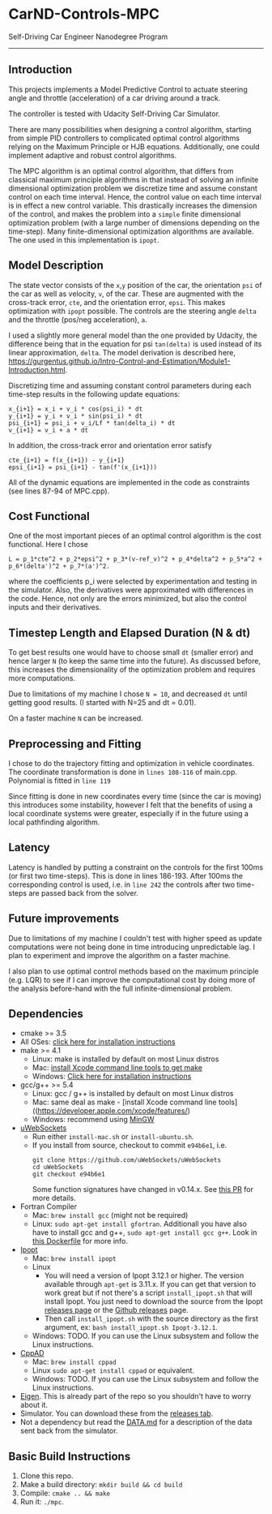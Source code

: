 # CarND-Controls-MPC
Self-Driving Car Engineer Nanodegree Program

---
## Introduction

This projects implements a Model Predictive Control to actuate steering angle and throttle (acceleration) of a car driving around a track.

The controller is tested with Udacity Self-Driving Car Simulator.

There are many possibilities when designing a control algorithm, starting from simple PID controllers to complicated optimal control algorithms relying on the Maximum Principle or HJB equations.  Additionally, one could implement adaptive and robust control algorithms.

The MPC algorithm is an optimal control algorithm, that differs from classical maximum principle algorithms in that instead of solving an infinite dimensional optimization problem we discretize time and assume constant control on each time interval.  Hence, the control value on each time interval is in effect a new control variable.  This drastically increases the dimension of the control, and makes the problem into a `simple` finite dimensional optimization problem (with a large number of dimensions depending on the time-step).  Many finite-dimensional optimization algorithms are available.  The one used in this implementation is `ipopt`.

## Model Description

The state vector consists of the `x`,`y` position of the car, the orientation `psi` of the car as well as velocity, `v`, of the car.  These are augmented with the cross-track error, `cte`, and the orientation error, `epsi`.  This makes optimization with `ipopt` possible.  The controls are the steering angle `delta` and the throttle (pos/neg acceleration), `a`.

I used a slightly more general model than the one provided by Udacity, the difference being that in the equation for psi `tan(delta)` is used instead of its linear approximation, `delta`.  The model derivation is described here, https://gurgentus.github.io/Intro-Control-and-Estimation/Module1-Introduction.html.

Discretizing time and assuming constant control parameters during each time-step results in the following update equations:

```
x_{i+1} = x_i + v_i * cos(psi_i) * dt
y_{i+1} = y_i + v_i * sin(psi_i) * dt
psi_{i+1} = psi_i + v_i/Lf * tan(delta_i) * dt
v_{i+1} = v_i + a * dt
```

In addition, the cross-track error and orientation error satisfy

```
cte_{i+1} = f(x_{i+1}) - y_{i+1}
epsi_{i+1} = psi_{i+1} - tan(f'(x_{i+1}))
```

All of the dynamic equations are implemented in the code as constraints (see lines 87-94 of MPC.cpp).

## Cost Functional

One of the most important pieces of an optimal control algorithm is the cost functional.  Here I chose

```
L = p_1*cte^2 + p_2*epsi^2 + p_3*(v-ref_v)^2 + p_4*delta^2 + p_5*a^2 + p_6*(delta')^2 + p_7*(a')^2.
```

where the coefficients p_i were selected by experimentation and testing in the simulator.  Also, the derivatives were approximated with differences in the code.  Hence, not only are the errors minimized, but also the control inputs and their derivatives.

## Timestep Length and Elapsed Duration (N & dt)

To get best results one would have to choose small `dt` (smaller error) and hence larger `N` (to keep the same time into the future). As discussed before, this increases the dimensionality of the optimization problem and requires more computations.

Due to limitations of my machine I chose `N = 10`, and decreased `dt` until getting good results. (I started with N=25 and dt = 0.01).

On a faster machine `N` can be increased.

## Preprocessing and Fitting

I chose to do the trajectory fitting and optimization in vehicle coordinates. The coordinate transformation is done in `lines 108-116` of main.cpp.  Polynomial is fitted in `line 119`

Since fitting is done in new coordinates every time (since the car is moving) this introduces some instability, however I felt that the benefits of using a local coordinate systems were greater, especially if in the future using a local pathfinding algorithm.

## Latency

Latency is handled by putting a constraint on the controls for the first 100ms (or first two time-steps).  This is done in lines 186-193.  After 100ms the corresponding control is used, i.e. in `line 242` the controls after two time-steps are passed back from the solver.

## Future improvements

Due to limitations of my machine I couldn't test with higher speed as update computations were not being done in time introducing unpredictable lag.  I plan to experiment and improve the algorithm on a faster machine.

I also plan to use optimal control methods based on the maximum principle (e.g. LQR) to see if I can improve the computational cost by doing more of the analysis before-hand with the full infinite-dimensional problem.

## Dependencies

* cmake >= 3.5
 * All OSes: [click here for installation instructions](https://cmake.org/install/)
* make >= 4.1
  * Linux: make is installed by default on most Linux distros
  * Mac: [install Xcode command line tools to get make](https://developer.apple.com/xcode/features/)
  * Windows: [Click here for installation instructions](http://gnuwin32.sourceforge.net/packages/make.htm)
* gcc/g++ >= 5.4
  * Linux: gcc / g++ is installed by default on most Linux distros
  * Mac: same deal as make - [install Xcode command line tools]((https://developer.apple.com/xcode/features/)
  * Windows: recommend using [MinGW](http://www.mingw.org/)
* [uWebSockets](https://github.com/uWebSockets/uWebSockets)
  * Run either `install-mac.sh` or `install-ubuntu.sh`.
  * If you install from source, checkout to commit `e94b6e1`, i.e.
    ```
    git clone https://github.com/uWebSockets/uWebSockets
    cd uWebSockets
    git checkout e94b6e1
    ```
    Some function signatures have changed in v0.14.x. See [this PR](https://github.com/udacity/CarND-MPC-Project/pull/3) for more details.
* Fortran Compiler
  * Mac: `brew install gcc` (might not be required)
  * Linux: `sudo apt-get install gfortran`. Additionall you have also have to install gcc and g++, `sudo apt-get install gcc g++`. Look in [this Dockerfile](https://github.com/udacity/CarND-MPC-Quizzes/blob/master/Dockerfile) for more info.
* [Ipopt](https://projects.coin-or.org/Ipopt)
  * Mac: `brew install ipopt`
  * Linux
    * You will need a version of Ipopt 3.12.1 or higher. The version available through `apt-get` is 3.11.x. If you can get that version to work great but if not there's a script `install_ipopt.sh` that will install Ipopt. You just need to download the source from the Ipopt [releases page](https://www.coin-or.org/download/source/Ipopt/) or the [Github releases](https://github.com/coin-or/Ipopt/releases) page.
    * Then call `install_ipopt.sh` with the source directory as the first argument, ex: `bash install_ipopt.sh Ipopt-3.12.1`.
  * Windows: TODO. If you can use the Linux subsystem and follow the Linux instructions.
* [CppAD](https://www.coin-or.org/CppAD/)
  * Mac: `brew install cppad`
  * Linux `sudo apt-get install cppad` or equivalent.
  * Windows: TODO. If you can use the Linux subsystem and follow the Linux instructions.
* [Eigen](http://eigen.tuxfamily.org/index.php?title=Main_Page). This is already part of the repo so you shouldn't have to worry about it.
* Simulator. You can download these from the [releases tab](https://github.com/udacity/self-driving-car-sim/releases).
* Not a dependency but read the [DATA.md](./DATA.md) for a description of the data sent back from the simulator.


## Basic Build Instructions


1. Clone this repo.
2. Make a build directory: `mkdir build && cd build`
3. Compile: `cmake .. && make`
4. Run it: `./mpc`.
